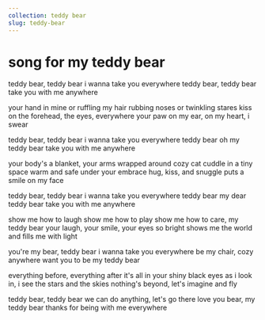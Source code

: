 ```yaml
---
collection: teddy bear
slug: teddy-bear
---
```


# song for my teddy bear

teddy bear, teddy bear
i wanna take you everywhere
teddy bear, teddy bear
take you with me anywhere

your hand in mine or ruffling my hair
rubbing noses or twinkling stares
kiss on the forehead, the eyes, everywhere
your paw on my ear, on my heart, i swear

teddy bear, teddy bear
i wanna take you everywhere
teddy bear oh my teddy bear
take you with me anywhere

your body's a blanket,
your arms wrapped around
cozy cat cuddle in a tiny space
warm and safe under your embrace
hug, kiss, and snuggle puts a smile on my face

teddy bear, teddy bear
i wanna take you everywhere
teddy bear my dear teddy bear
take you with me anywhere

show me how to laugh
show me how to play
show me how to care, my teddy bear
your laugh, your smile, your eyes so bright
shows me the world and fills me with light

you're my bear, teddy bear
i wanna take you everywhere
be my chair, cozy anywhere
want you to be my teddy bear

everything before, everything after
it's all in your shiny black eyes
as i look in, i see the stars and the skies
nothing's beyond, let's imagine and fly

teddy bear, teddy bear
we can do anything, let's go there
love you bear, my teddy bear
thanks for being with me everywhere